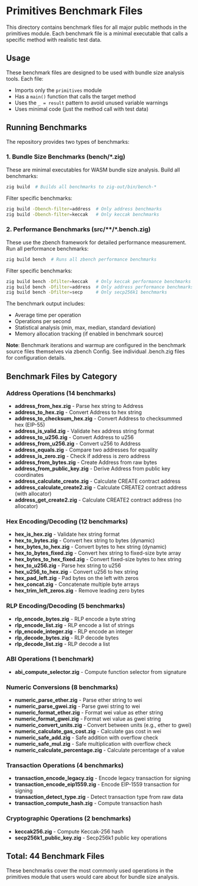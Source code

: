 # Primitives Benchmark Files

This directory contains benchmark files for all major public methods in the primitives module. Each benchmark file is a minimal executable that calls a specific method with realistic test data.

## Usage

These benchmark files are designed to be used with bundle size analysis tools. Each file:
- Imports only the `primitives` module
- Has a `main()` function that calls the target method
- Uses the `_ = result` pattern to avoid unused variable warnings
- Uses minimal code (just the method call with test data)

## Running Benchmarks

The repository provides two types of benchmarks:

### 1. Bundle Size Benchmarks (bench/*.zig)

These are minimal executables for WASM bundle size analysis. Build all benchmarks:

```bash
zig build  # Builds all benchmarks to zig-out/bin/bench-*
```

Filter specific benchmarks:

```bash
zig build -Dbench-filter=address  # Only address benchmarks
zig build -Dbench-filter=keccak   # Only keccak benchmarks
```

### 2. Performance Benchmarks (src/**/*.bench.zig)

These use the zbench framework for detailed performance measurement. Run all performance benchmarks:

```bash
zig build bench  # Runs all zbench performance benchmarks
```

Filter specific benchmarks:

```bash
zig build bench -Dfilter=keccak   # Only keccak performance benchmarks
zig build bench -Dfilter=address  # Only address performance benchmarks
zig build bench -Dfilter=secp     # Only secp256k1 benchmarks
```

The benchmark output includes:
- Average time per operation
- Operations per second
- Statistical analysis (min, max, median, standard deviation)
- Memory allocation tracking (if enabled in benchmark source)

**Note**: Benchmark iterations and warmup are configured in the benchmark source files themselves via zbench Config. See individual .bench.zig files for configuration details.

## Benchmark Files by Category

### Address Operations (14 benchmarks)

- **address_from_hex.zig** - Parse hex string to Address
- **address_to_hex.zig** - Convert Address to hex string
- **address_to_checksum_hex.zig** - Convert Address to checksummed hex (EIP-55)
- **address_is_valid.zig** - Validate hex address string format
- **address_to_u256.zig** - Convert Address to u256
- **address_from_u256.zig** - Convert u256 to Address
- **address_equals.zig** - Compare two addresses for equality
- **address_is_zero.zig** - Check if address is zero address
- **address_from_bytes.zig** - Create Address from raw bytes
- **address_from_public_key.zig** - Derive Address from public key coordinates
- **address_calculate_create.zig** - Calculate CREATE contract address
- **address_calculate_create2.zig** - Calculate CREATE2 contract address (with allocator)
- **address_get_create2.zig** - Calculate CREATE2 contract address (no allocator)

### Hex Encoding/Decoding (12 benchmarks)

- **hex_is_hex.zig** - Validate hex string format
- **hex_to_bytes.zig** - Convert hex string to bytes (dynamic)
- **hex_bytes_to_hex.zig** - Convert bytes to hex string (dynamic)
- **hex_to_bytes_fixed.zig** - Convert hex string to fixed-size byte array
- **hex_bytes_to_hex_fixed.zig** - Convert fixed-size bytes to hex string
- **hex_to_u256.zig** - Parse hex string to u256
- **hex_u256_to_hex.zig** - Convert u256 to hex string
- **hex_pad_left.zig** - Pad bytes on the left with zeros
- **hex_concat.zig** - Concatenate multiple byte arrays
- **hex_trim_left_zeros.zig** - Remove leading zero bytes

### RLP Encoding/Decoding (5 benchmarks)

- **rlp_encode_bytes.zig** - RLP encode a byte string
- **rlp_encode_list.zig** - RLP encode a list of strings
- **rlp_encode_integer.zig** - RLP encode an integer
- **rlp_decode_bytes.zig** - RLP decode bytes
- **rlp_decode_list.zig** - RLP decode a list

### ABI Operations (1 benchmark)

- **abi_compute_selector.zig** - Compute function selector from signature

### Numeric Conversions (8 benchmarks)

- **numeric_parse_ether.zig** - Parse ether string to wei
- **numeric_parse_gwei.zig** - Parse gwei string to wei
- **numeric_format_ether.zig** - Format wei value as ether string
- **numeric_format_gwei.zig** - Format wei value as gwei string
- **numeric_convert_units.zig** - Convert between units (e.g., ether to gwei)
- **numeric_calculate_gas_cost.zig** - Calculate gas cost in wei
- **numeric_safe_add.zig** - Safe addition with overflow check
- **numeric_safe_mul.zig** - Safe multiplication with overflow check
- **numeric_calculate_percentage.zig** - Calculate percentage of a value

### Transaction Operations (4 benchmarks)

- **transaction_encode_legacy.zig** - Encode legacy transaction for signing
- **transaction_encode_eip1559.zig** - Encode EIP-1559 transaction for signing
- **transaction_detect_type.zig** - Detect transaction type from raw data
- **transaction_compute_hash.zig** - Compute transaction hash

### Cryptographic Operations (2 benchmarks)

- **keccak256.zig** - Compute Keccak-256 hash
- **secp256k1_public_key.zig** - Secp256k1 public key operations

## Total: 44 Benchmark Files

These benchmarks cover the most commonly used operations in the primitives module that users would care about for bundle size analysis.
